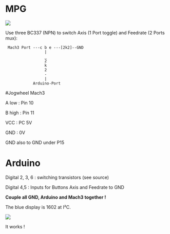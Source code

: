 # MPG

![](http://www.cbmhardware.de/git/axis_arduino.jpg)


Use three BC337 (NPN) to switch Axis (1 Port toggle) and Feedrate (2 Ports mux): 
 

     Mach3 Port ---c b e ---[2k2]--GND
                     |
                     _
                     2
                     k
                     2 
                     -
                     |
                Arduino-Port
             
 #Jogwheel
 Mach3

A low  : Pin 10

B high : Pin 11

VCC    : PC 5V

GND    : 0V

GND also to GND under P15
  
 
  
 # Arduino
 
 Digital 2, 3, 6 : switching transistors (see source)
 
 Digital 4,5 : Inputs for Buttons Axis and Feedrate to GND
 
 **Couple all GND, Arduino and Mach3 together !**
 
 The blue display is 1602 at I²C.
 
 
 
![]( http://www.cbmhardware.de/git/axis.jpg)

It works !
 
